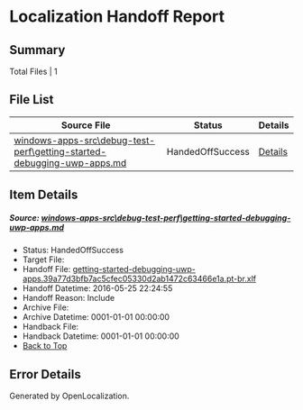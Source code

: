 # <a name='report-top'></a> Localization Handoff Report

## Summary
 Total Files | 1

## File List
 Source File | Status | Details 
 ----------- | ------ | ------- 
 [windows-apps-src\debug-test-perf\getting-started-debugging-uwp-apps.md](https://github.com/Microsoft/windows-apps/blob/34f47c4f658024e607b3f14a480bd9ff1121ec20/windows-apps-src/debug-test-perf/getting-started-debugging-uwp-apps.md) | HandedOffSuccess | [Details](#cc4e5c49dcc36193d4d8b1bc835e2caceeaff6951918)

## Item Details
##### <a name='cc4e5c49dcc36193d4d8b1bc835e2caceeaff6951918'></a> Source: [windows-apps-src\debug-test-perf\getting-started-debugging-uwp-apps.md](https://github.com/Microsoft/windows-apps/blob/34f47c4f658024e607b3f14a480bd9ff1121ec20/windows-apps-src/debug-test-perf/getting-started-debugging-uwp-apps.md)
* Status: HandedOffSuccess
* Target File: 
* Handoff File: [getting-started-debugging-uwp-apps.39a77d3bfb7ac5cfec05330d2ab1472c63466e1a.pt-br.xlf](https://github.com/Microsoft/WDG.handoff/blob/847f0c1007a72c483fb8480aca233d787744c927/ol-handoff/Microsoft/windows-apps.pt-br/master/getting-started-debugging-uwp-apps.39a77d3bfb7ac5cfec05330d2ab1472c63466e1a.pt-br.xlf)
* Handoff Datetime: 2016-05-25 22:24:55
* Handoff Reason: Include
* Archive File: 
* Archive Datetime: 0001-01-01 00:00:00
* Handback File: 
* Handback Datetime: 0001-01-01 00:00:00
* [Back to Top](#report-top)


## Error Details

Generated by OpenLocalization.
